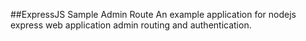 ##ExpressJS Sample Admin Route
An example application for nodejs express web application admin routing and authentication. 